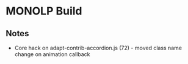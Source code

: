 # MONOLP Build

## Notes
* Core hack on adapt-contrib-accordion.js (72) - moved class name change on animation callback
